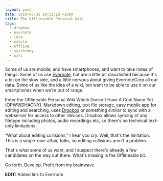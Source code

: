 ```yaml
--- 
layout: post
date: 2010-05-31 10:51:18 +1000
title: The Offlineable Personal Wiki
tags: 
  - dropbox
  - evernote
  - idea
  - mobile
  - offline
  - synchrony
  - wiki
---
```

Some of us are mobile, and have smartphones, and want to take notes of things. Some of us use <a href="http://evernote.com/">Evernote</a>, but are a little bit dissatisfied because it's a bit on the slow side, and a little nervous about giving EvernoteCorp all our data. Some of us like the idea of a wiki, but want to be able to use it on our smartphones when we're out of range.

Enter the Offlineable Personal Wiki Which Doesn't Have A Cool Name Yet (OPWWDHACNY). Markdown editing, text file storage, easy mobile app for editing and searching, uses <a href="http://dropbox.com/">Dropbox</a> or something similar to sync with a webserver for access to other devices. Dropbox allows syncing of any filetype including photos, audio recordings etc, so there's no technical text-only limitations.

"What about editing collisions," I hear you cry. Well, that's the limitation. This is a single-user affair, folks, so editing collisions aren't a problem.

That's what some of us want, and I suspect there's already a few candidates on the way out there. What's missing is the Offlineable bit.

Go forth. Develop. Profit from my brainwave.

**EDIT:** Added link to Evernote.
